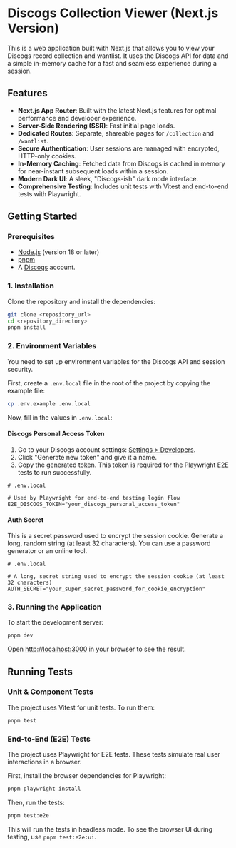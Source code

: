 # Discogs Collection Viewer (Next.js Version)

This is a web application built with Next.js that allows you to view your Discogs record collection and wantlist. It uses the Discogs API for data and a simple in-memory cache for a fast and seamless experience during a session.

## Features

- **Next.js App Router**: Built with the latest Next.js features for optimal performance and developer experience.
- **Server-Side Rendering (SSR)**: Fast initial page loads.
- **Dedicated Routes**: Separate, shareable pages for `/collection` and `/wantlist`.
- **Secure Authentication**: User sessions are managed with encrypted, HTTP-only cookies.
- **In-Memory Caching**: Fetched data from Discogs is cached in memory for near-instant subsequent loads within a session.
- **Modern Dark UI**: A sleek, "Discogs-ish" dark mode interface.
- **Comprehensive Testing**: Includes unit tests with Vitest and end-to-end tests with Playwright.

## Getting Started

### Prerequisites

- [Node.js](https://nodejs.org/) (version 18 or later)
- [pnpm](https://pnpm.io/installation)
- A [Discogs](https://www.discogs.com) account.

### 1. Installation

Clone the repository and install the dependencies:

```bash
git clone <repository_url>
cd <repository_directory>
pnpm install
```

### 2. Environment Variables

You need to set up environment variables for the Discogs API and session security.

First, create a `.env.local` file in the root of the project by copying the example file:

```bash
cp .env.example .env.local
```

Now, fill in the values in `.env.local`:

#### Discogs Personal Access Token

1.  Go to your Discogs account settings: [Settings > Developers](https://www.discogs.com/settings/developers).
2.  Click "Generate new token" and give it a name.
3.  Copy the generated token. This token is required for the Playwright E2E tests to run successfully.

```env
# .env.local

# Used by Playwright for end-to-end testing login flow
E2E_DISCOGS_TOKEN="your_discogs_personal_access_token"
```

#### Auth Secret

This is a secret password used to encrypt the session cookie. Generate a long, random string (at least 32 characters). You can use a password generator or an online tool.

```env
# .env.local

# A long, secret string used to encrypt the session cookie (at least 32 characters)
AUTH_SECRET="your_super_secret_password_for_cookie_encryption"
```

### 3. Running the Application

To start the development server:

```bash
pnpm dev
```

Open [http://localhost:3000](http://localhost:3000) in your browser to see the result.

## Running Tests

### Unit & Component Tests

The project uses Vitest for unit tests. To run them:

```bash
pnpm test
```

### End-to-End (E2E) Tests

The project uses Playwright for E2E tests. These tests simulate real user interactions in a browser.

First, install the browser dependencies for Playwright:
```bash
pnpm playwright install
```

Then, run the tests:
```bash
pnpm test:e2e
```

This will run the tests in headless mode. To see the browser UI during testing, use `pnpm test:e2e:ui`.
